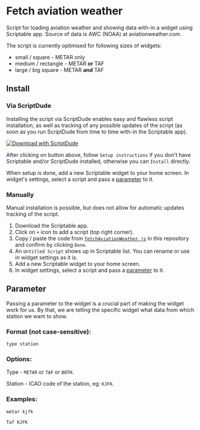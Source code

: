 # Fetch aviation weather

Script for loading aviation weather and showing data with-in a widget using Scriptable app. Source of data is AWC (NOAA) at aviationweather.com.

The script is currently optimised for following sizes of widgets:

- small / square - METAR only
- medium / rectangle - METAR **or** TAF
- large / big square - METAR **and** TAF

## Install

### Via ScriptDude

Installing the script via ScriptDude enables easy and flawless script installation, as well as tracking of any possible updates of the script (as soon as you run ScriptDude from time to time with-in the Scriptable app).

[![Download with ScriptDude](https://scriptdu.de/download.svg)](https://scriptdu.de?name=fetchAviationWeather&source=https%3A%2F%2Fraw.githubusercontent.com%2Fskippysworld%2FfetchAviationWeather%2Frefs%2Fheads%2Fmain%2FfetchAviationWeather.js&docs=https%3A%2F%2Fgithub.com%2Fskippysworld%2FfetchAviationWeather)

After clicking on button above, follow `Setup instructions` if you don't have Scriptable and/or ScriptDude installed, otherwise you can `Install` directly.

When setup is done, add a new Scriptable widget to your home screen.
In widget's settings, select a script and pass a [parameter](#parameter) to it.

### Manually

Manual installation is possible, but does not allow for automatic updates tracking of the script.

1. Download the Scriptable app.
2. Click on `+` icon to add a script (top right corner).
3. Copy / paste the code from [`fetchAviationWeather.js`](https://raw.githubusercontent.com/skippysworld/fetchAviationWeather/refs/heads/main/fetchAviationWeather.js) in this repository and confirm by clicking `Done`.
4. An `Untitled Script` shows up in Scriptable list. You can rename or use in widget settings as it is.
5. Add a new Scriptable widget to your home screen.
6. In widget settings, select a script and pass a [parameter](#parameter) to it.

## Parameter

Passing a parameter to the widget is a crucial part of making the widget work for us.
By that, we are telling the specific widget what data from which station we want to show.

### Format (not case-sensitive):

```
type station
```

### Options:

Type - `METAR` or `TAF` or `BOTH`.

Station - ICAO code of the station, eg: `KJFK`.

### Examples:

```
metar kjfk
```

```
Taf KJFK
```
